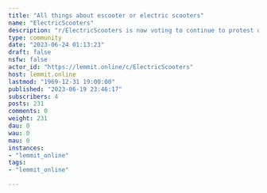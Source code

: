 ```yaml
---
title: "All things about escooter or electric scooters" 
name: "ElectricScooters"
description: "r/ElectricScooters is now voting to continue to protest or re-open the subreddit. Please participate in the community-wide vote in the sticky...."
type: community
date: "2023-06-24 01:13:23"
draft: false
nsfw: false
actor_id: "https://lemmit.online/c/ElectricScooters"
host: lemmit.online
lastmod: "1969-12-31 19:00:00"
published: "2023-06-19 23:46:17"
subscribers: 4
posts: 231
comments: 0
weight: 231
dau: 0
wau: 0
mau: 0
instances:
- "lemmit_online"
tags: 
- "lemmit_online"

---
```

